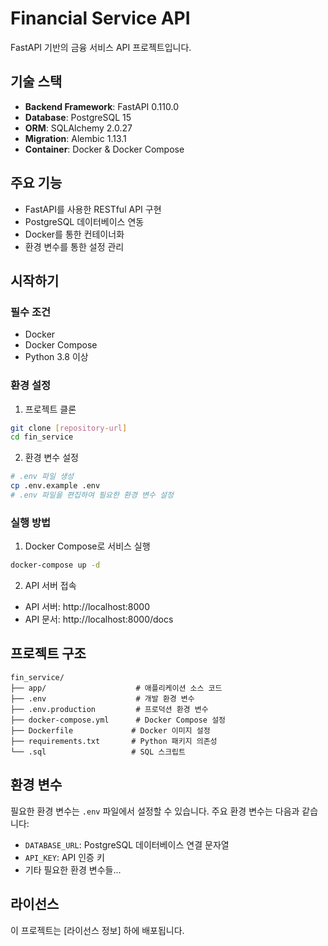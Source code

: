 # Financial Service API

FastAPI 기반의 금융 서비스 API 프로젝트입니다.

## 기술 스택

- **Backend Framework**: FastAPI 0.110.0
- **Database**: PostgreSQL 15
- **ORM**: SQLAlchemy 2.0.27
- **Migration**: Alembic 1.13.1
- **Container**: Docker & Docker Compose

## 주요 기능

- FastAPI를 사용한 RESTful API 구현
- PostgreSQL 데이터베이스 연동
- Docker를 통한 컨테이너화
- 환경 변수를 통한 설정 관리

## 시작하기

### 필수 조건

- Docker
- Docker Compose
- Python 3.8 이상

### 환경 설정

1. 프로젝트 클론
```bash
git clone [repository-url]
cd fin_service
```

2. 환경 변수 설정
```bash
# .env 파일 생성
cp .env.example .env
# .env 파일을 편집하여 필요한 환경 변수 설정
```

### 실행 방법

1. Docker Compose로 서비스 실행
```bash
docker-compose up -d
```

2. API 서버 접속
- API 서버: http://localhost:8000
- API 문서: http://localhost:8000/docs

## 프로젝트 구조

```
fin_service/
├── app/                    # 애플리케이션 소스 코드
├── .env                    # 개발 환경 변수
├── .env.production         # 프로덕션 환경 변수
├── docker-compose.yml      # Docker Compose 설정
├── Dockerfile             # Docker 이미지 설정
├── requirements.txt       # Python 패키지 의존성
└── .sql                   # SQL 스크립트
```

## 환경 변수

필요한 환경 변수는 `.env` 파일에서 설정할 수 있습니다. 주요 환경 변수는 다음과 같습니다:

- `DATABASE_URL`: PostgreSQL 데이터베이스 연결 문자열
- `API_KEY`: API 인증 키
- 기타 필요한 환경 변수들...

## 라이선스

이 프로젝트는 [라이선스 정보] 하에 배포됩니다. 
